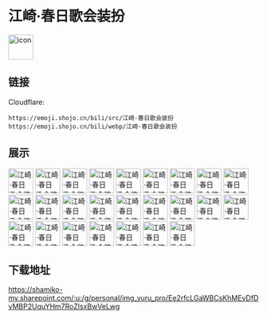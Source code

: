 # 江崎·春日歌会装扮
<img src="https://emoji.shojo.cn/bili/src/江崎·春日歌会装扮/icon.png" width="50" height="50" alt="icon">

## 链接
Cloudflare:
```
https://emoji.shojo.cn/bili/src/江崎·春日歌会装扮
https://emoji.shojo.cn/bili/webp/江崎·春日歌会装扮
```
## 展示
<img src="https://emoji.shojo.cn/bili/src/江崎·春日歌会装扮/江崎·春日歌会装扮-哇哦.png" width="50" height="50" alt="江崎·春日歌会装扮-哇哦">
<img src="https://emoji.shojo.cn/bili/src/江崎·春日歌会装扮/江崎·春日歌会装扮-棒棒.png" width="50" height="50" alt="江崎·春日歌会装扮-棒棒">
<img src="https://emoji.shojo.cn/bili/src/江崎·春日歌会装扮/江崎·春日歌会装扮-抱抱.png" width="50" height="50" alt="江崎·春日歌会装扮-抱抱">
<img src="https://emoji.shojo.cn/bili/src/江崎·春日歌会装扮/江崎·春日歌会装扮-擦汗.png" width="50" height="50" alt="江崎·春日歌会装扮-擦汗">
<img src="https://emoji.shojo.cn/bili/src/江崎·春日歌会装扮/江崎·春日歌会装扮-唱歌.png" width="50" height="50" alt="江崎·春日歌会装扮-唱歌">
<img src="https://emoji.shojo.cn/bili/src/江崎·春日歌会装扮/江崎·春日歌会装扮-痴呆.png" width="50" height="50" alt="江崎·春日歌会装扮-痴呆">
<img src="https://emoji.shojo.cn/bili/src/江崎·春日歌会装扮/江崎·春日歌会装扮-打Call.png" width="50" height="50" alt="江崎·春日歌会装扮-打Call">
<img src="https://emoji.shojo.cn/bili/src/江崎·春日歌会装扮/江崎·春日歌会装扮-大笑.png" width="50" height="50" alt="江崎·春日歌会装扮-大笑">
<img src="https://emoji.shojo.cn/bili/src/江崎·春日歌会装扮/江崎·春日歌会装扮-盯.png" width="50" height="50" alt="江崎·春日歌会装扮-盯">
<img src="https://emoji.shojo.cn/bili/src/江崎·春日歌会装扮/江崎·春日歌会装扮-给你一拳.png" width="50" height="50" alt="江崎·春日歌会装扮-给你一拳">
<img src="https://emoji.shojo.cn/bili/src/江崎·春日歌会装扮/江崎·春日歌会装扮-嘿嘿.png" width="50" height="50" alt="江崎·春日歌会装扮-嘿嘿">
<img src="https://emoji.shojo.cn/bili/src/江崎·春日歌会装扮/江崎·春日歌会装扮-啾咪.png" width="50" height="50" alt="江崎·春日歌会装扮-啾咪">
<img src="https://emoji.shojo.cn/bili/src/江崎·春日歌会装扮/江崎·春日歌会装扮-磕头.png" width="50" height="50" alt="江崎·春日歌会装扮-磕头">
<img src="https://emoji.shojo.cn/bili/src/江崎·春日歌会装扮/江崎·春日歌会装扮-哭哭.png" width="50" height="50" alt="江崎·春日歌会装扮-哭哭">
<img src="https://emoji.shojo.cn/bili/src/江崎·春日歌会装扮/江崎·春日歌会装扮-没眼看.png" width="50" height="50" alt="江崎·春日歌会装扮-没眼看">
<img src="https://emoji.shojo.cn/bili/src/江崎·春日歌会装扮/江崎·春日歌会装扮-脸红.png" width="50" height="50" alt="江崎·春日歌会装扮-脸红">
<img src="https://emoji.shojo.cn/bili/src/江崎·春日歌会装扮/江崎·春日歌会装扮-烧了.png" width="50" height="50" alt="江崎·春日歌会装扮-烧了">
<img src="https://emoji.shojo.cn/bili/src/江崎·春日歌会装扮/江崎·春日歌会装扮-摔倒.png" width="50" height="50" alt="江崎·春日歌会装扮-摔倒">
<img src="https://emoji.shojo.cn/bili/src/江崎·春日歌会装扮/江崎·春日歌会装扮-倒.png" width="50" height="50" alt="江崎·春日歌会装扮-倒">
<img src="https://emoji.shojo.cn/bili/src/江崎·春日歌会装扮/江崎·春日歌会装扮-投降.png" width="50" height="50" alt="江崎·春日歌会装扮-投降">
<img src="https://emoji.shojo.cn/bili/src/江崎·春日歌会装扮/江崎·春日歌会装扮-吐了.png" width="50" height="50" alt="江崎·春日歌会装扮-吐了">
<img src="https://emoji.shojo.cn/bili/src/江崎·春日歌会装扮/江崎·春日歌会装扮-挖苦挖苦.png" width="50" height="50" alt="江崎·春日歌会装扮-挖苦挖苦">
<img src="https://emoji.shojo.cn/bili/src/江崎·春日歌会装扮/江崎·春日歌会装扮-无语.png" width="50" height="50" alt="江崎·春日歌会装扮-无语">
<img src="https://emoji.shojo.cn/bili/src/江崎·春日歌会装扮/江崎·春日歌会装扮-呦西.png" width="50" height="50" alt="江崎·春日歌会装扮-呦西">
<img src="https://emoji.shojo.cn/bili/src/江崎·春日歌会装扮/江崎·春日歌会装扮-哼.png" width="50" height="50" alt="江崎·春日歌会装扮-哼">

## 下载地址

https://shamiko-my.sharepoint.com/:u:/g/personal/img_yuru_pro/Ee2rfcLGaWBCsKhMEvDfDvMBP2UquYHm7RoZlsxBwVeLwg